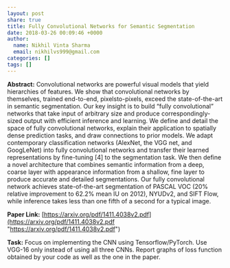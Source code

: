 ```yaml
---
layout: post
share: true
title: Fully Convolutional Networks for Semantic Segmentation
date: 2018-03-26 00:09:46 +0000
author:
  name: Nikhil Vinta Sharma
  email: nikhilvs999@gmail.com
categories: []
tags: []
---
```

**Abstract:** Convolutional networks are powerful visual models that yield hierarchies of features. We show that convolutional networks by themselves, trained end-to-end, pixelsto-pixels, exceed the state-of-the-art in semantic segmentation. Our key insight is to build “fully convolutional” networks that take input of arbitrary size and produce correspondingly-sized output with efficient inference and learning. We define and detail the space of fully convolutional networks, explain their application to spatially dense prediction tasks, and draw connections to prior models. We adapt contemporary classification networks (AlexNet, the VGG net, and GoogLeNet) into fully convolutional networks and transfer their learned representations by fine-tuning \[4\] to the segmentation task. We then define a novel architecture that combines semantic information from a deep, coarse layer with appearance information from a shallow, fine layer to produce accurate and detailed segmentations. Our fully convolutional network achieves state-of-the-art segmentation of PASCAL VOC (20% relative improvement to 62.2% mean IU on 2012), NYUDv2, and SIFT Flow, while inference takes less than one fifth of a second for a typical image.   

**Paper Link:** [https://arxiv.org/pdf/1411.4038v2.pdf](https://arxiv.org/pdf/1411.4038v2.pdf "https://arxiv.org/pdf/1411.4038v2.pdf")

**Task:** Focus on implementing the CNN using Tensorflow/PyTorch. Use VGG-16 only instead of using all three CNNs. Report graphs of loss function obtained by your code as well as the one in the paper.